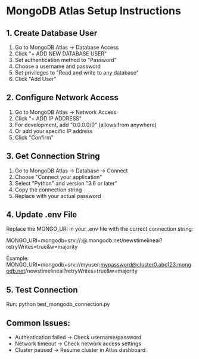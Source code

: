 # MongoDB Atlas Setup Instructions

## 1. Create Database User
1. Go to MongoDB Atlas → Database Access
2. Click "+ ADD NEW DATABASE USER"
3. Set authentication method to "Password"
4. Choose a username and password
5. Set privileges to "Read and write to any database"
6. Click "Add User"

## 2. Configure Network Access
1. Go to MongoDB Atlas → Network Access
2. Click "+ ADD IP ADDRESS"
3. For development, add "0.0.0.0/0" (allows from anywhere)
4. Or add your specific IP address
5. Click "Confirm"

## 3. Get Connection String
1. Go to MongoDB Atlas → Database → Connect
2. Choose "Connect your application"
3. Select "Python" and version "3.6 or later"
4. Copy the connection string
5. Replace <password> with your actual password

## 4. Update .env File
Replace the MONGO_URI in your .env file with the correct connection string:

MONGO_URI=mongodb+srv://<username>:<password>@<cluster>.mongodb.net/newstimelineai?retryWrites=true&w=majority

Example:
MONGO_URI=mongodb+srv://myuser:mypassword@cluster0.abc123.mongodb.net/newstimelineai?retryWrites=true&w=majority

## 5. Test Connection
Run: python test_mongodb_connection.py

## Common Issues:
- Authentication failed → Check username/password
- Network timeout → Check network access settings
- Cluster paused → Resume cluster in Atlas dashboard
